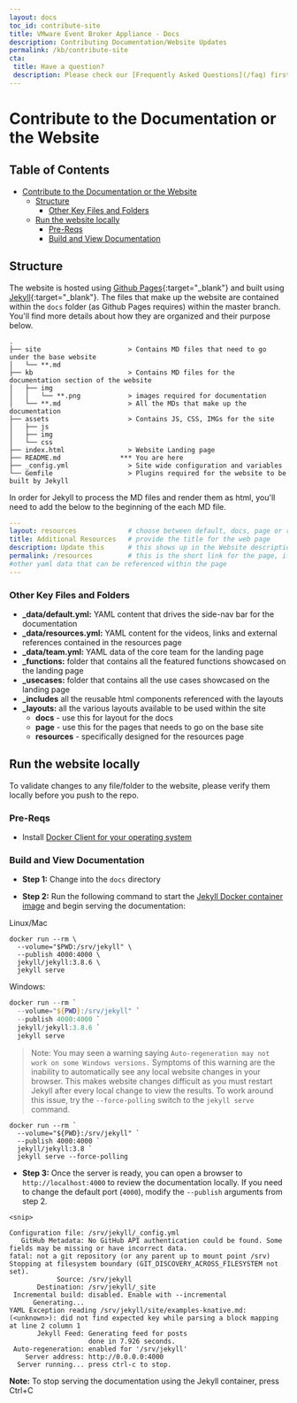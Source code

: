 ```yaml
---
layout: docs
toc_id: contribute-site
title: VMware Event Broker Appliance - Docs
description: Contributing Documentation/Website Updates
permalink: /kb/contribute-site
cta:
 title: Have a question?
 description: Please check our [Frequently Asked Questions](/faq) first.
---
```


# Contribute to the Documentation or the Website

<!-- omit in toc -->
## Table of Contents

- [Contribute to the Documentation or the Website](#contribute-to-the-documentation-or-the-website)
  - [Structure](#structure)
    - [Other Key Files and Folders](#other-key-files-and-folders)
  - [Run the website locally](#run-the-website-locally)
    - [Pre-Reqs](#pre-reqs)
    - [Build and View Documentation](#build-and-view-documentation)


## Structure

The website is hosted using [Github Pages](https://help.github.com/en/github/working-with-github-pages/about-github-pages){:target="_blank"} and built using [Jekyll](https://jekyllrb.com/){:target="_blank"}. The files that make up the website are contained within the `docs` folder (as Github Pages requires) within the master branch. You'll find more details about how they are organized and their purpose below.

```
.
├── site                      > Contains MD files that need to go under the base website
│   └── **.md
├── kb                        > Contains MD files for the documentation section of the website
│   ├── img
│   │   └── **.png            > images required for documentation
│   └── **.md                 > All the MDs that make up the documentation
├── assets                    > Contains JS, CSS, IMGs for the site
│   ├── js
│   ├── img
│   └── css
├── index.html                > Website Landing page
├── README.md               *** You are here
├── _config.yml               > Site wide configuration and variables
└── Gemfile                   > Plugins required for the website to be built by Jekyll
```

In order for Jekyll to process the MD files and render them as html, you'll need to add the below to the beginning of the each MD file. 

```yaml
---
layout: resources             # choose between default, docs, page or resources
title: Additional Resources   # provide the title for the web page
description: Update this      # this shows up in the Website description
permalink: /resources         # this is the short link for the page, if empty the relative path of the md file is used
#other yaml data that can be referenced within the page
---
```

### Other Key Files and Folders

- **_data/default.yml:** YAML content that drives the side-nav bar for the documentation
- **_data/resources.yml:** YAML content for the videos, links and external references contained in the resources page
- **_data/team.yml:** YAML data of the core team for the landing page
- **_functions:** folder that contains all the featured functions showcased on the landing page
- **_usecases:** folder that contains all the use cases showcased on the landing page
- **_includes** all the reusable html components referenced with the layouts
- **_layouts:** all the various layouts available to be used within the site
  - **docs** - use this for layout for the docs
  - **page** - use this for the pages that needs to go on the base site
  - **resources** - specifically designed for the resources page

## Run the website locally

To validate changes to any file/folder to the website, please verify them locally before you push to the repo.

### Pre-Reqs

- Install [Docker Client for your operating system](https://docs.docker.com/get-docker/)

### Build and View Documentation

- **Step 1:** Change into the `docs` directory

- **Step 2:** Run the following command to start the [Jekyll Docker container image](https://github.com/envygeeks/jekyll-docker/) and begin serving the documentation:

Linux/Mac

```console
docker run --rm \
  --volume="$PWD:/srv/jekyll" \
  --publish 4000:4000 \
  jekyll/jekyll:3.8.6 \
  jekyll serve
```

Windows:

```powershell
docker run --rm `
  --volume="${PWD}:/srv/jekyll" `
  --publish 4000:4000 `
  jekyll/jekyll:3.8.6 `
  jekyll serve
```

> Note: You may seen a warning saying `Auto-regeneration may not work on some Windows versions.` Symptoms of this warning are the inability to automatically see any local website changes in your browser. This makes website changes difficult as you must restart Jekyll after every local change to view the results. To work around this issue, try the `--force-polling` switch to the `jekyll serve` command.

```console
docker run --rm `
  --volume="${PWD}:/srv/jekyll" `
  --publish 4000:4000 `
  jekyll/jekyll:3.8 `
  jekyll serve --force-polling
```

- **Step 3:** Once the server is ready, you can open a browser to `http://localhost:4000` to review the documentation locally. If you need to change the default port (`4000`), modify the `--publish` arguments from step 2.

```console
<snip>

Configuration file: /srv/jekyll/_config.yml
   GitHub Metadata: No GitHub API authentication could be found. Some fields may be missing or have incorrect data.
fatal: not a git repository (or any parent up to mount point /srv)
Stopping at filesystem boundary (GIT_DISCOVERY_ACROSS_FILESYSTEM not set).
            Source: /srv/jekyll
       Destination: /srv/jekyll/_site
 Incremental build: disabled. Enable with --incremental
      Generating...
YAML Exception reading /srv/jekyll/site/examples-knative.md: (<unknown>): did not find expected key while parsing a block mapping at line 2 column 1
       Jekyll Feed: Generating feed for posts
                    done in 7.926 seconds.
 Auto-regeneration: enabled for '/srv/jekyll'
    Server address: http://0.0.0.0:4000
  Server running... press ctrl-c to stop.
```

**Note:** To stop serving the documentation using the Jekyll container, press Ctrl+C

